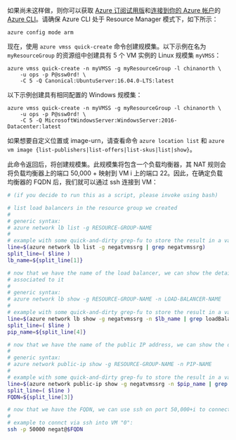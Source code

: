 <!-- need to be verified -->

如果尚未这样做，则你可以获取 [Azure 订阅试用版](https://www.azure.cn/pricing/1rmb-trial/)和[连接到你的 Azure 帐户](../articles/xplat-cli-connect.md)的 [Azure CLI](../articles/xplat-cli-install.md)。请确保 Azure CLI 处于 Resource Manager 模式下，如下所示：

```azurecli
azure config mode arm
```

现在，使用 `azure vmss quick-create` 命令创建规模集。以下示例在名为 `myResourceGroup` 的资源组中创建具有 5 个 VM 实例的 Linux 规模集 `myVMSS`：

```azurecli
azure vmss quick-create -n myVMSS -g myResourceGroup -l chinanorth \
    -u ops -p P@ssw0rd! \
    -C 5 -Q Canonical:UbuntuServer:16.04.0-LTS:latest
```

以下示例创建具有相同配置的 Windows 规模集：

```azurecli
azure vmss quick-create -n myVMSS -g myResourceGroup -l chinanorth \
    -u ops -p P@ssw0rd! \
    -C 5 -Q MicrosoftWindowsServer:WindowsServer:2016-Datacenter:latest
```

如果想要自定义位置或 image-urn，请查看命令 `azure location list` 和 `azure vm image {list-publishers|list-offers|list-skus|list|show}`。

此命令返回后，将创建规模集。此规模集将包含一个负载均衡器，其 NAT 规则会将负载均衡器上的端口 50,000 + 映射到 VM i 上的端口 22。因此，在确定负载均衡器的 FQDN 后，我们就可以通过 ssh 连接到 VM：

```bash
# (if you decide to run this as a script, please invoke using bash)

# list load balancers in the resource group we created
#
# generic syntax:
# azure network lb list -g RESOURCE-GROUP-NAME
#
# example with some quick-and-dirty grep-fu to store the result in a variable:
line=$(azure network lb list -g negatvmssrg | grep negatvmssrg)
split_line=( $line )
lb_name=${split_line[1]}

# now that we have the name of the load balancer, we can show the details to find which Public IP (PIP) is 
# associated to it
#
# generic syntax:
# azure network lb show -g RESOURCE-GROUP-NAME -n LOAD-BALANCER-NAME
#
# example with some quick-and-dirty grep-fu to store the result in a variable:
line=$(azure network lb show -g negatvmssrg -n $lb_name | grep loadBalancerFrontEnd)
split_line=( $line )
pip_name=${split_line[4]}

# now that we have the name of the public IP address, we can show the details to find the FQDN
#
# generic syntax:
# azure network public-ip show -g RESOURCE-GROUP-NAME -n PIP-NAME
#
# example with some quick-and-dirty grep-fu to store the result in a variable:
line=$(azure network public-ip show -g negatvmssrg -n $pip_name | grep FQDN)
split_line=( $line )
FQDN=${split_line[3]}

# now that we have the FQDN, we can use ssh on port 50,000+i to connect to VM i (where i is 0-indexed)
#
# example to connct via ssh into VM "0":
ssh -p 50000 negat@$FQDN
```

<!---HONumber=Mooncake_0109_2017-->